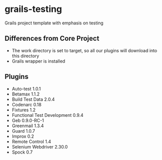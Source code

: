 grails-testing
==============

Grails project template with emphasis on testing

Differences from Core Project
-----------------------------

* The work directory is set to target, so all our plugins will download into this directory
* Grails wrapper is installed

Plugins
-------
* Auto-test 1.0.1
* Betamax 1.1.2
* Build Test Data 2.0.4 
* Codenarc 0.18 
* Fixtures 1.2 
* Functional Test Development 0.9.4 
* Geb 0.9.0-RC-1 
* Greenmail 1.3.4 
* Guard 1.0.7 
* Improx 0.2
* Remote Control 1.4
* Selenium Webdriver 2.30.0
* Spock 0.7

